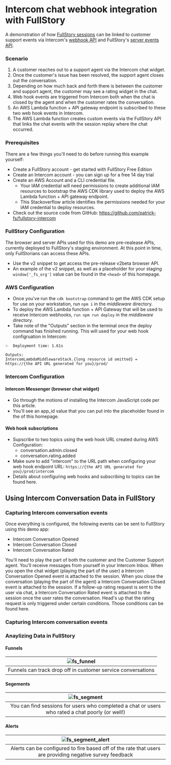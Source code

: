 # Intercom chat webhook integration with FullStory

A demonstration of how <a href="https://www.fullstory.com/platform/session-insights/">FullStory sessions</a> can be linked to customer support events 
via Intercom's <a href="https://developers.intercom.com/intercom-api-reference/reference/webhooks">webhook API</a> and 
FullStory's <a href="https://developer.fullstory.com/server/v2/events/create-events/">server events API</a>.

### Scenario

1. A customer reaches out to a support agent via the Intercom chat widget.
2. Once the customer's issue has been resolved, the support agent closes out the conversation.
3. Depending on how much back and forth there is between the customer and support agent, the customer may see a rating widget in the chat.
4. Web hook events are triggered from Intercom both when the chat is closed by the agent and when the customer rates the conversation.
5. An AWS Lambda function + API gateway endpoint is subscribed to these two web hook events in Intercom.
6. The AWS Lambda function creates custom events via the FullStory API that links the chat events with the session replay where the chat occurred.

### Prerequisites

There are a few things you'll need to do before running this example yourself:

- Create a FullStory account - get started with FullStory Free Edition
- Create an Intercom account - you can sign up for a free 14 day trial
- Create an AWS Account and a CLI credential file.
  - Your IAM credential will need permissions to create additional IAM resources to bootstrap the AWS CDK library used to deploy the AWS Lambda function + API gateway endpoint.
  - This Stackoverflow article identifies the permissions needed for your IAM credential to deploy resources.
- Check out the source code from GitHub: https://github.com/patrick-fs/fullstory-intercom

### FullStory Configuration

The browser and server APIs used for this demo are pre-realease APIs, currently deployed to FullStory's staging environment. At this point in time, only FullStorians can access these APIs.

- Use the v2 snippet to get access the pre-release v2beta browser API.
- An example of the v2 snippet, as well as a placeholder for your staging `window['_fs_org']` value can be found in the `<head>` of this homepage.

### AWS Configuration

- Once you've run the `cdk bootstrap` command to get the AWS CDK setup for use on your workstation, run `npm i` in the _middleware_ directory.
- To deploy the AWS Lambda function + API Gateway that will be used to receive Intercom webhooks, `run npm run deploy` in the _middleware_ directory.
- Take note of the "Outputs" section in the terminal once the deploy command has finished running. This will used for your web hook configruation in Intercom:

```
✨  Deployment time: 1.61s

Outputs:
IntercomLambdaMiddlewareStack.{long resource id omitted} = https://{the API URL generated for you}/prod/
```

### Intercom Configuration

#### Intercom Messenger (browser chat widget)

- Go through the motions of installing the Intercom JavaScript code per this article.
- You'll see an app_id value that you can put into the placeholder found in the <head> of this homepage.

#### Web hook subscriptions

- Supscribe to two topics using the web hook URL created during AWS Configuration:
  - conversation.admin.closed
  - conversation.rating.added
- Make sure to add "intercom" to the URL path when configuring your web hook endpoint URL: `https://{the API URL generated for you}/prod/intercom`
- Details about configuring web hooks and subscribing to topics can be found here.

## Using Intercom Conversation Data in FullStory

### Capturing Intercom conversation events

Once everything is configured, the following events can be sent to FullStory using this demo app:

- Intercom Conversation Opened
- Intercom Conversation Closed
- Intercom Conversation Rated

You'll need to play the part of both the customer and the Customer Support agent. You'll receive messages from yourself in your Intercom Inbox. When you open the chat widget (playing the part of the user) a Intercom Conversation Opened event is attached to the session. When you close the conversation (playing the part of the agent) a Intercom Conversation Closed event is attached to the session. If a follow-up rating request is sent to the user via chat, a Intercom Conversation Rated event is attached to the session once the user rates the conversation. Head's up that the rating request is only triggered under certain conditions. Those conditions can be found here.

### Capturing Intercom conversation events

### Anaylizing Data in FullStory

#### Funnels
| ![fs_funnel](https://user-images.githubusercontent.com/45576380/236955731-226517f9-429e-4395-9258-3a5a1e5a68c6.png) |
|:--:|
| Funnels can track drop off in customer service conversations |

#### Segements
| ![fs_segment](https://user-images.githubusercontent.com/45576380/236955780-0f27141f-906b-4e57-9190-411f28010b1f.png) |
|:--:|
| You can find sessions for users who completed a chat or users who rated a chat poorly (or well!) |

#### Alerts
| ![fs_segment_alert](https://user-images.githubusercontent.com/45576380/236955794-d0f18f72-a1cd-4c67-bf39-b0f5d3aaa66e.png) |
|:--:|
| Alerts can be configured to fire based off of the rate that users are providing negative survey feedback |
